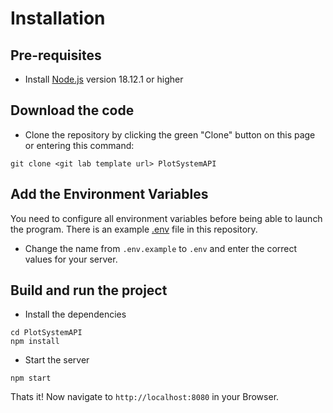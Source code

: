# Installation

## Pre-requisites
- Install [Node.js](https://nodejs.org/en/) version 18.12.1 or higher

## Download the code
- Clone the repository by clicking the green "Clone" button on this page or entering this command:
```
git clone <git lab template url> PlotSystemAPI
```

## Add the Environment Variables
You need to configure all environment variables before being able to launch the program. There is an example [.env](https://github.com/MineFact/PlotSystemAPI/blob/master/.env.example) file in this repository.
- Change the name from `.env.example` to `.env` and enter the correct values for your server.


## Build and run the project
- Install the dependencies
```
cd PlotSystemAPI
npm install
```

- Start the server
```
npm start
```

Thats it! Now navigate to `http://localhost:8080` in your Browser.
